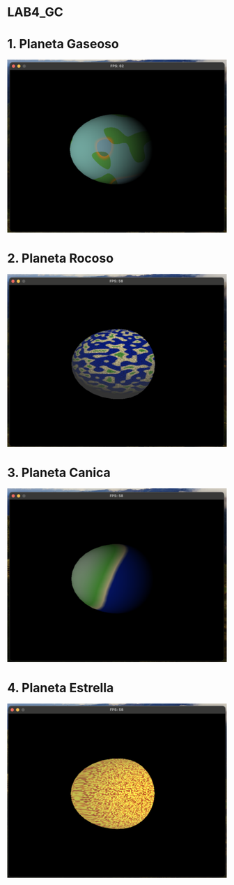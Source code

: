 # LAB4_GC

# 1. Planeta Gaseoso
![p1](planets/gaseoso.png)
# 2. Planeta Rocoso
![p2](planets/rocoso.png)
# 3. Planeta Canica
![p3](planets/canica.png)
# 4. Planeta Estrella
![p4](planets/estrella.png)